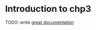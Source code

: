 # Introduction to chp3

TODO: write [great documentation](http://jacobian.org/writing/what-to-write/)
